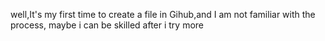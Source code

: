 well,It's my first time to create a file in Gihub,and I am not familiar with the process,
maybe i can be skilled after i try more


